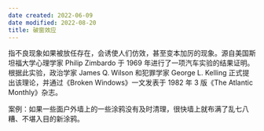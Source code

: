 ```yaml
---
date created: 2022-06-09
date modified: 2022-08-20
title: 破窗效应
---
```


指不良现象如果被放任存在，会诱使人们仿效，甚至变本加厉的现象。源自美国斯坦福大学心理学家 Philip Zimbardo 于 1969 年进行了一项汽车实验的结果证明。根据此实验，政治学家 James Q. Wilson 和犯罪学家 George L. Kelling 正式提出该理论，并通过《Broken Windows》一文发表于 1982 年 3 版《The Atlantic Monthly》杂志。

案例：如果一些面户外墙上的一些涂鸦没有及时清理，很快墙上就布满了乱七八糟、不堪入目的新涂鸦。
